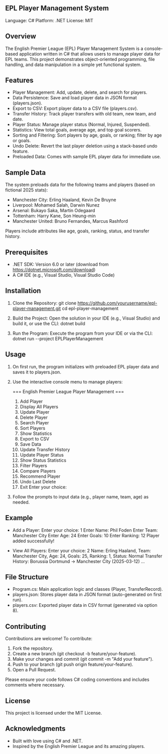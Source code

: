 EPL Player Management System
----------------------------

Language: C#
Platform: .NET
License: MIT

Overview
--------
The English Premier League (EPL) Player Management System is a console-based application written in C# that allows users to manage player data for EPL teams. This project demonstrates object-oriented programming, file handling, and data manipulation in a simple yet functional system.

Features
--------
- Player Management: Add, update, delete, and search for players.
- Data Persistence: Save and load player data in JSON format (players.json).
- Export to CSV: Export player data to a CSV file (players.csv).
- Transfer History: Track player transfers with old team, new team, and date.
- Player Status: Manage player status (Normal, Injured, Suspended).
- Statistics: View total goals, average age, and top goal scorers.
- Sorting and Filtering: Sort players by age, goals, or ranking; filter by age or goals.
- Undo Delete: Revert the last player deletion using a stack-based undo feature.
- Preloaded Data: Comes with sample EPL player data for immediate use.

Sample Data
-----------
The system preloads data for the following teams and players (based on fictional 2025 stats):
- Manchester City: Erling Haaland, Kevin De Bruyne
- Liverpool: Mohamed Salah, Darwin Nunez
- Arsenal: Bukayo Saka, Martin Odegaard
- Tottenham: Harry Kane, Son Heung-min
- Manchester United: Bruno Fernandes, Marcus Rashford

Players include attributes like age, goals, ranking, status, and transfer history.

Prerequisites
-------------
- .NET SDK: Version 6.0 or later (download from https://dotnet.microsoft.com/download)
- A C# IDE (e.g., Visual Studio, Visual Studio Code)

Installation
------------
1. Clone the Repository:
   git clone https://github.com/yourusername/epl-player-management.git
   cd epl-player-management

2. Build the Project:
   Open the solution in your IDE (e.g., Visual Studio) and build it, or use the CLI:
   dotnet build

3. Run the Program:
   Execute the program from your IDE or via the CLI:
   dotnet run --project EPLPlayerManagement

Usage
-----
1. On first run, the program initializes with preloaded EPL player data and saves it to players.json.
2. Use the interactive console menu to manage players:

   === English Premier League Player Management ===
   1. Add Player
   2. Display All Players
   3. Update Player
   4. Delete Player
   5. Search Player
   6. Sort Players
   7. Show Statistics
   8. Export to CSV
   9. Save Data
   10. Update Transfer History
   11. Update Player Status
   12. Show Status Statistics
   13. Filter Players
   14. Compare Players
   15. Recommend Player
   16. Undo Last Delete
   0. Exit
   Enter your choice:

3. Follow the prompts to input data (e.g., player name, team, age) as needed.

Example
-------
- Add a Player:
  Enter your choice: 1
  Enter Name: Phil Foden
  Enter Team: Manchester City
  Enter Age: 24
  Enter Goals: 10
  Enter Ranking: 12
  Player added successfully!

- View All Players:
  Enter your choice: 2
  Name: Erling Haaland, Team: Manchester City, Age: 24, Goals: 25, Ranking: 1, Status: Normal
  Transfer History: Borussia Dortmund -> Manchester City (2025-03-12)
  ...

File Structure
--------------
- Program.cs: Main application logic and classes (Player, TransferRecord).
- players.json: Stores player data in JSON format (auto-generated on first run).
- players.csv: Exported player data in CSV format (generated via option 8).

Contributing
------------
Contributions are welcome! To contribute:
1. Fork the repository.
2. Create a new branch (git checkout -b feature/your-feature).
3. Make your changes and commit (git commit -m "Add your feature").
4. Push to your branch (git push origin feature/your-feature).
5. Open a Pull Request.

Please ensure your code follows C# coding conventions and includes comments where necessary.

License
-------
This project is licensed under the MIT License.

Acknowledgments
---------------
- Built with love using C# and .NET.
- Inspired by the English Premier League and its amazing players.
